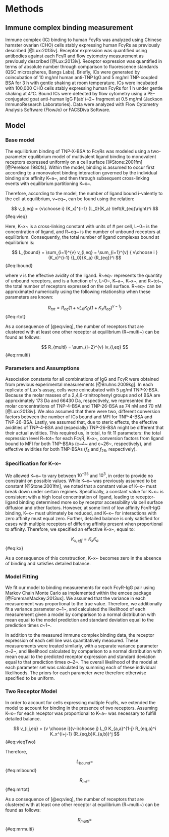# Methods

## Immune complex binding measurement

Immune complex (IC) binding to human FcγRs was analyzed using Chinese hamster ovarian (CHO) cells stably expressing human FcγRs as previously described [@Lux:2013iv]. Receptor expression was quantified using antibodies against each FcγR and flow cytometry measurement as previously described [@Lux:2013iv]. Receptor expression was quantified in terms of absolute number through comparison to fluorescence standards (QSC microspheres, Bangs Labs). Briefly, ICs were generated by coincubation of 10 mg/ml human anti-TNP IgG and 5 mg/ml TNP-coupled BSA for 3 h with gentle shaking at room temperature. ICs were incubated with 100,000 CHO cells stably expressing human FcγRs for 1 h under gentle shaking at 4℃. Bound ICs were detected by flow cytometry using a PE-conjugated goat anti-human IgG F(ab')~2~ fragment at 0.5 mg/ml (Jackson ImmunoResearch Laboratories). Data were analyzed with Flow Cytometry Analysis Software (FlowJo) or FACSDiva Software.

## Model

### Base model

The equilibrium binding of TNP-X-BSA to FcγRs was modeled using a two-parameter equilibrium model of multivalent ligand binding to monovalent receptors expressed uniformly on a cell surface [@Stone:2001fm] [@Perelson:1980fs]. Within the model, binding is assumed to occur first according to a monovalent binding interaction governed by the individual binding site affinity K~a~, and then through subsequent cross-linking events with equilibrium partitioning K~x~.

Therefore, according to the model, the number of ligand bound i-valently to the cell at equilibrium, v~eq~, can be found using the relation:

$$ v_{i,eq} = {v\choose i} (K_x)^{i-1} {L_0}{K_a} \left(R_{eq}\right)^i $$ {#eq:vieq}

Here, K~x~ is a cross-linking constant with units of # per cell, L~0~ is the concentration of ligand, and R~eq~ is the number of unbound receptors at equilibrium. Consequently, the total number of ligand complexes bound at equilibrium is:

$$ L_{bound} = \sum_{i=1}^{v} v_{i,eq} = \sum_{i=1}^{v} { v\choose i } (K_x)^{i-1} {L_0}{K_a} (R_{eq})^i $$ {#eq:lbound}

where v is the effective avidity of the ligand. R~eq~ represents the quantity of unbound receptors, and is a function of v, L~0~, K~a~, K~x~, and R~tot~, the total number of receptors expressed on the cell surface. R~eq~ can be approximated numerically using the following relationship when these parameters are known:

$$ R_{tot} = R_{eq} \left(1+v {L_0}{K_D} (1+K_x R_{eq})^{v-1}\right) $$ {#eq:rtot}

As a consequence of [@eq:vieq], the number of receptors that are clustered with at least one other receptor at equilibrium (R~multi~) can be found as follows:

$$ R_{multi} = \sum_{i=2}^{v} iv_{i,eq} $$ {#eq:rmulti}

### Parameters and Assumptions

Association constants for all combinations of IgG and FcγR were obtained from previous experimental measurements [@Bruhns:2009kg]. In each replicate of Lux's assay, cells were coincubated with 5 µg/ml TNP-X-BSA. Because the molar masses of a 2,4,6-trinitrophenyl groups and of BSA are approximately 173 Da and 66430 Da, respectively, we represented the molar concentrations of TNP-4-BSA and TNP-26-BSA as 74 nM and 70 nM [@Lux:2013iv]. We also assumed that there were two, different conversion factors between the number of ICs bound and MFI for TNP-4-BSA and TNP-26-BSA. Lastly, we assumed that, due to steric effects, the effective avidities of TNP-4-BSA and (especially) TNP-26-BSA might be different that their actual avidities. This required us, in total, to fit 11 parameters: the total expression level R~tot~ for each FcγR, K~x~, conversion factors from ligand bound to MFI for both TNP-BSAs (c~4~ and c~26~, respectively), and effective avidities for both TNP-BSAs ($f_{4}$ and $f_{26}$, respectively).

### Specification for K~x~

We allowed K~x~ to vary between $10^{-25}$ and $10^3$, in order to provide no constraint on possible values. While K~x~ was previously assumed to be constant [@Stone:2001fm], we noted that a constant value of K~x~ must break down under certain regimes. Specifically, a constant value for K~x~ is consistent with a high local concentration of ligand, leading to receptor-ligand binding determined more so by receptor accessibility via cell surface diffusion and other factors. However, at some limit of low affinity FcγR-IgG binding, K~x~ must ultimately be reduced, and K~x~ for interactions with zero affinity must equal zero. Further, detailed balance is only satisfied for cases with multiple receptors of differing affinity present when proportional to affinity. Therefore, we specified an effective K~x~, equal to:

$$ K_{x,eff} = K_x K_a $$ {#eq:kx}

As a consequence of this construction, K~x~ becomes zero in the absence of binding and satisfies detailed balance.

### Model Fitting

We fit our model to binding measurements for each FcγR-IgG pair using Markov Chain Monte Carlo as implemented within the emcee package [@ForemanMackey:2013ux]. We assumed that the variance in each measurement was proportional to the true value. Therefore, we additionally fit a variance parameter σ~1~, and calculated the likelihood of each measurement given a model by comparison to a normal distribution with mean equal to the model prediction and standard deviation equal to the prediction times σ~1~.

In addition to the measured immune complex binding data, the receptor expression of each cell line was quantitatively measured. These measurements were treated similarly, with a separate variance parameter σ~2~, and likelihood calculated by comparison to a normal distribution with mean equal to the predicted receptor expression and standard deviation equal to that prediction times σ~2~. The overall likelihood of the model at each parameter set was calculated by summing each of these individual likelihoods. The priors for each parameter were therefore otherwise specified to be uniform.

### Two Receptor Model

In order to account for cells expressing multiple FcγRs, we extended the model to account for binding in the presence of two receptors. Assuming K~x~ for each receptor was proportional to K~a~ was necessary to fulfill detailed balance.

$$ v_{i,j,eq} = {v \choose i}{v-i\choose j} L_0 K_{a,a}^{1-j} R_{eq,a}^i K_x^{i+j-1} (R_{eq,b}K_{a,b})^j $$ {#eq:vieqTwo}

Therefore,









$$ L_{bound} =  $$ {#eq:mlbound}



$$ R_{tot} =  $$ {#eq:mrtot}

As a consequence of [@eq:vieq], the number of receptors that are clustered with at least one other receptor at equilibrium (R~multi~) can be found as follows:

$$ R_{multi} =  $$ {#eq:mrmulti}
